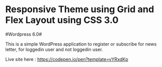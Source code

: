 # Responsive Theme using Grid and Flex Layout using CSS 3.0
#Wordpress 6.0#

This is a simple WordPress application to register or subscribe for news letter, for loggedin user and not loggedin user.

Live site here : 
https://codepen.io/pen?template=vYRxdKp

